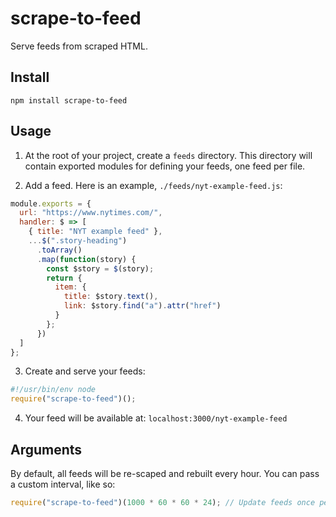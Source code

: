 # scrape-to-feed

Serve feeds from scraped HTML.

## Install

`npm install scrape-to-feed`

## Usage

1. At the root of your project, create a `feeds` directory. This directory will contain exported modules for defining your feeds, one feed per file.

2. Add a feed. Here is an example, `./feeds/nyt-example-feed.js`:

```js
module.exports = {
  url: "https://www.nytimes.com/",
  handler: $ => [
    { title: "NYT example feed" },
    ...$(".story-heading")
      .toArray()
      .map(function(story) {
        const $story = $(story);
        return {
          item: {
            title: $story.text(),
            link: $story.find("a").attr("href")
          }
        };
      })
  ]
};
```

3. Create and serve your feeds:

```js
#!/usr/bin/env node
require("scrape-to-feed")();
```

4. Your feed will be available at: `localhost:3000/nyt-example-feed`

## Arguments

By default, all feeds will be re-scaped and rebuilt every hour. You can pass a custom interval, like so:

```js
require("scrape-to-feed")(1000 * 60 * 60 * 24); // Update feeds once per day.
```
